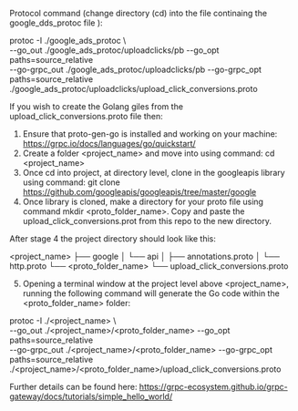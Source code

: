 

Protocol command (change directory (cd) into the file continaing the google_dds_protoc file ):

protoc -I ./google_ads_protoc \                                            
--go_out ./google_ads_protoc/uploadclicks/pb --go_opt paths=source_relative \
 --go-grpc_out ./google_ads_protoc/uploadclicks/pb --go-grpc_opt paths=source_relative \
./google_ads_protoc/uploadclicks/upload_click_conversions.proto



If you wish to create the Golang giles from the upload_click_conversions.proto file then:

1. Ensure that proto-gen-go is installed and working on your machine:  https://grpc.io/docs/languages/go/quickstart/
2. Create a folder <project_name> and move into using command: cd <project_name>
3. Once cd into project, at directory level, clone in the googleapis library using command: git clone https://github.com/googleapis/googleapis/tree/master/google
4. Once library is cloned, make a directory for your proto file using command mkdir <proto_folder_name>. Copy and paste the upload_click_conversions.prot from this repo to the new directory.

After stage 4 the project directory should look like this:

<project_name>
├── google
│   └── api
│       ├── annotations.proto
│       └── http.proto
└── <proto_folder_name>
    └── upload_click_conversions.proto

5. Opening a terminal window at the project level above <project_name>, running the following command will generate the Go code within the <proto_folder_name> folder:


protoc -I ./<project_name> \                                            
--go_out ./<project_name>/<proto_folder_name> --go_opt paths=source_relative \
 --go-grpc_out ./<project_name>/<proto_folder_name> --go-grpc_opt paths=source_relative \
./<project_name>/<proto_folder_name>/upload_click_conversions.proto


Further details can be found here: https://grpc-ecosystem.github.io/grpc-gateway/docs/tutorials/simple_hello_world/